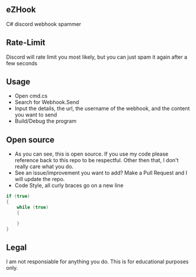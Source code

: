 ## eZHook
C# discord webhook spammer

## Rate-Limit
Discord will rate limit you most likely, but you can just spam it again after a few seconds

## Usage 
* Open cmd.cs
* Search for Webhook.Send
* Input the details, the url, the username of the webhook, and the content you want to send
* Build/Debug the program

## Open source
* As you can see, this is open source. If you use my code please reference back to this repo to be respectful. Other then that, I don't really care what you do.
* See an issue/improvement you want to add? Make a Pull Request and I will update the repo.
* Code Style, all curly braces go on a new line
```csharp
if (true)
{
	while (true)
	{

	}
}
```

## Legal
I am not responsiable for anything you do. This is for educational purposes only.
